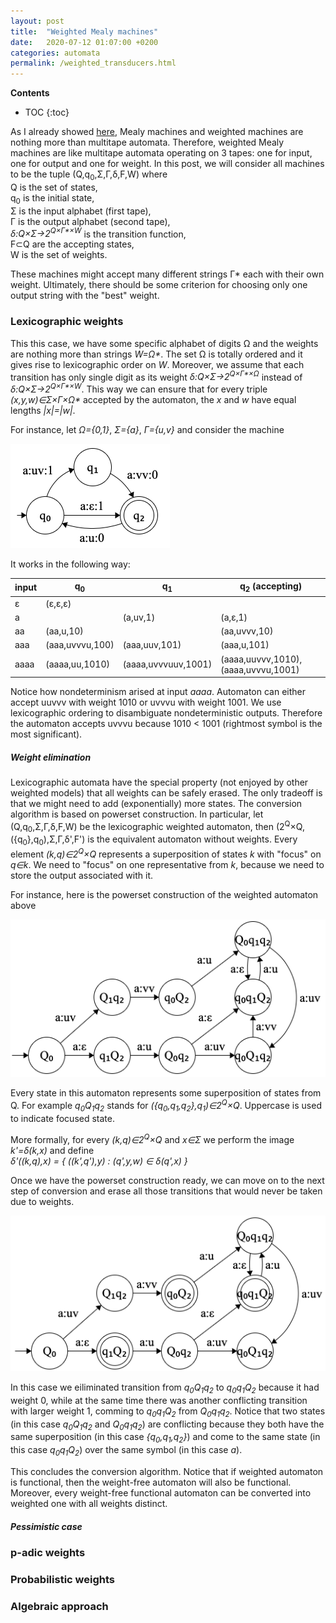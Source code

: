 ```yaml
---
layout: post
title:  "Weighted Mealy machines"
date:   2020-07-12 01:07:00 +0200
categories: automata
permalink: /weighted_transducers.html
---
```

**Contents**
* TOC
{:toc}

As I already showed [here](/local_languages.html#multitape-automata), Mealy machines and weighted machines are nothing more than multitape automata. Therefore, weighted Mealy machines are like multitape automata operating on 3 tapes: one for input, one for output and one for weight. In this post, we will consider all machines to be the tuple (Q,q<sub>0</sub>,&Sigma;,&Gamma;,&delta;,F,W) where  
Q is the set of states,  
q<sub>0</sub> is the initial state,  
&Sigma; is the input alphabet (first tape),  
&Gamma; is the output alphabet (second tape),  
_&delta;:Q&times;&Sigma;&rarr;2<sup>Q&times;&Gamma;*&times;W</sup>_ is the transition function,  
F&sub;Q are the accepting states,  
W is the set of weights. 

These machines might accept many different strings &Gamma;* each with their own weight. Ultimately, there should be some criterion for choosing only one output string with the "best" weight.



### Lexicographic weights

This this case, we have some specific alphabet of digits &Omega; and the weights are nothing more than strings _W=&Omega;\*_. The set &Omega; is totally ordered and it gives rise to lexicographic order on _W_. Moreover, we assume that each transition has only single digit as its weight _&delta;:Q&times;&Sigma;&rarr;2<sup>Q&times;&Gamma;*&times;&Omega;</sup>_ instead of _&delta;:Q&times;&Sigma;&rarr;2<sup>Q&times;&Gamma;\*&times;W</sup>_. This way we can ensure that for every triple _(x,y,w)&isin;&Sigma;*&times;&Gamma;*&times;&Omega;*_ accepted by the automaton, the _x_ and _w_ have equal lengths _|x|=|w|_. 

For instance, let _&Omega;={0,1}_, _&Sigma;={a}_, _&Gamma;={u,v}_ and consider the machine

![mealy_weighted_lexicographic](/assets/mealy_weighted_lexicographic.png)

It works in the following way:

<table>
<thead>
  <tr>
    <th>input</th>
    <th>q<sub>0</sub></th>
    <th>q<sub>1</sub></th>
    <th>q<sub>2</sub> (accepting)</th>
  </tr>
</thead>
<tbody>
  <tr>
    <td>&epsilon;</td>
    <td>(&epsilon;,&epsilon;,&epsilon;)</td>
    <td></td>
	 <td></td>
  </tr>
  <tr>
    <td>a</td>
    <td></td>
    <td>(a,uv,1)</td>
	 <td>(a,&epsilon;,1)</td>
  </tr>
  <tr>
    <td>aa</td>
    <td>(aa,u,10)</td>
    <td></td>
	 <td>(aa,uvvv,10)</td>
  </tr>
  <tr>
    <td>aaa</td>
    <td>(aaa,uvvvu,100)</td>
    <td>(aaa,uuv,101)</td>
	 <td>(aaa,u,101)</td>
  </tr>
  <tr>
    <td>aaaa</td>
    <td>(aaaa,uu,1010)</td>
    <td>(aaaa,uvvvuuv,1001)</td>
	 <td>(aaaa,uuvvv,1010),(aaaa,uvvvu,1001)</td>
  </tr>
</tbody>
</table>

Notice how nondeterminism arised at input _aaaa_. Automaton can either accept uuvvv with weight 1010 or uvvvu with weight 1001. We use lexicographic ordering to disambiguate nondeterministic outputs. Therefore the automaton accepts uvvvu because 1010 < 1001 (rightmost symbol is the most significant). 

##### Weight elimination

Lexicographic automata have the special property (not enjoyed by other weighted models) that all weights can be safely erased. The only tradeoff is that we might need to add (exponentially) more states.
The conversion algorithm is based on powerset construction. In particular, let (Q,q<sub>0</sub>,&Sigma;,&Gamma;,&delta;,F,W) be the lexicographic weighted automaton, then (2<sup>Q</sup>&times;Q,({q<sub>0</sub>},q<sub>0</sub>),&Sigma;,&Gamma;,&delta;',F') is the equivalent automaton without weights. Every element _(k,q)&isin;2<sup>Q</sup>&times;Q_ represents a superposition of states _k_ with "focus" on _q&isin;k_. We need to "focus" on one representative from _k_, because we need to store the output associated with it. 

For instance, here is the powerset construction of the weighted automaton above

![mealy_weight_eliminated0](/assets/mealy_weight_eliminated0.png)

Every state in this automaton represents some superposition of states from Q. For example _q<sub>0</sub>Q<sub>1</sub>q<sub>2</sub>_ stands for _({q<sub>0</sub>,q<sub>1</sub>,q<sub>2</sub>},q<sub>1</sub>)&isin;2<sup>Q</sup>&times;Q_. Uppercase is used to indicate focused state.

More formally, for every _(k,q)&isin;2<sup>Q</sup>&times;Q_ and _x&isin;&Sigma;_ we perform the image _k'=&delta;(k,x)_ and define  
_&delta;'((k,q),x) = { ((k',q'),y) : (q',y,w) &isin; &delta;(q',x) }_  

Once we have the powerset construction ready, we can move on to the next step of conversion and erase all those transitions that would never be taken due to weights.

![mealy_weight_eliminated1](/assets/mealy_weight_eliminated1.png)

In this case we eiliminated transition from _q<sub>0</sub>Q<sub>1</sub>q<sub>2</sub>_ to _q<sub>0</sub>q<sub>1</sub>Q<sub>2</sub>_ because it had weight 0, while at the same time there was another conflicting transition with larger weight 1, comming to _q<sub>0</sub>q<sub>1</sub>Q<sub>2</sub>_ from _Q<sub>0</sub>q<sub>1</sub>q<sub>2</sub>_. Notice that two states (in this case _q<sub>0</sub>Q<sub>1</sub>q<sub>2</sub>_ and _Q<sub>0</sub>q<sub>1</sub>q<sub>2</sub>_) are conflicting because they both have the same superposition (in this case _{q<sub>0</sub>,q<sub>1</sub>,q<sub>2</sub>}_) and come to the same state (in this case _q<sub>0</sub>q<sub>1</sub>Q<sub>2</sub>_) over the same symbol (in this case _a_).

This concludes the conversion algorithm. Notice that if weighted automaton is functional, then the weight-free automaton will also be functional. Moreover, every weight-free functional automaton can be converted into weighted one with all weights distinct. 

##### Pessimistic case



### p-adic weights




### Probabilistic weights


### Algebraic approach

